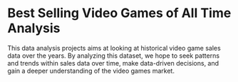 # Best Selling Video Games of All Time Analysis

This data analysis projects aims at looking at historical video game sales data over 
the years. By analyzing this dataset, we hope to seek patterns and trends within 
sales data over time, make data-driven decisions, and gain a deeper understanding of
the video games market.

